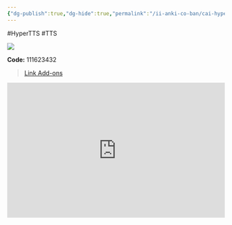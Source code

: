 ```yaml
---
{"dg-publish":true,"dg-hide":true,"permalink":"/ii-anki-co-ban/cai-hyper-tts/","hide":true,"dgPassFrontmatter":true}
---
```


#HyperTTS #TTS 

![](https://i.imgur.com/zYx6PuC.png)

**Code:** 111623432

> [Link Add-ons](https://ankiweb.net/shared/info/111623432)

<div style="position: relative; padding-bottom: 56.25%; padding-top: 30px; height: 0; overflow: hidden;">
  <iframe style="position: absolute; top: 0; left: 0; width: 100%; height: 100%;" src="https://www.youtube.com/embed/kJ9-JU4AYP4" title="YouTube video player" frameborder="0" allow="accelerometer; autoplay; clipboard-write; encrypted-media; gyroscope; picture-in-picture; web-share" allowfullscreen></iframe>
</div>